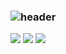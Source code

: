 ### ![header](https://capsule-render.vercel.app/api?type=Waving&text=wellcom&color=3CB371&fontColor=ffffff&fontAlignY=35&fontSize=60&height=150)
 <img src="https://img.shields.io/badge/Velog-20C997?style=flat&logo=velog&logoColor=white"/>  <img src="https://img.shields.io/badge/Instagram-E4405F?style=flat&logo=instagram&logoColor=white"/>  <img src="https://img.shields.io/badge/Facebook-1877F2?style=flat&logo=facebook&logoColor=white"/>
 
<!--
**Jung-won-seok/Jung-won-seok** is a ✨ _special_ ✨ repository because its `README.md` (this file) appears on your GitHub profile.


Here are some ideas to get you started:

- 🔭 I’m currently working on ...
- 🌱 I’m currently learning ...
- 👯 I’m looking to collaborate on ...
- 🤔 I’m looking for help with ...
- 💬 Ask me about ...
- 📫 How to reach me: ...
- 😄 Pronouns: ...
- ⚡ Fun fact: ...
-->
